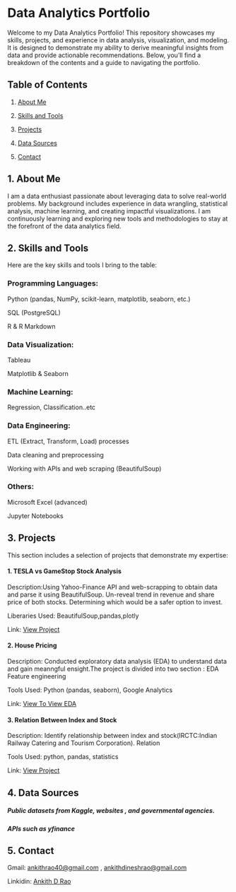 # __Data Analytics Portfolio__

Welcome to my Data Analytics Portfolio! This repository showcases my skills, projects, and experience in data analysis, visualization, and modeling. It is designed to demonstrate my ability to derive meaningful insights from data and provide actionable recommendations. Below, you’ll find a breakdown of the contents and a guide to navigating the portfolio.

## __Table of Contents__

1. [About Me](#1-about-me)

2. [Skills and Tools](#2-skills-and-tools)
   
3. [Projects](#3-projects)
   
4. [Data Sources](#4-data-sources)

5. [Contact](#5-contact)



## 1. About Me

I am a data enthusiast passionate about leveraging data to solve real-world problems. My background includes experience in data wrangling, statistical analysis, machine learning, and creating impactful visualizations. I am continuously learning and exploring new tools and methodologies to stay at the forefront of the data analytics field.

## 2. Skills and Tools

Here are the key skills and tools I bring to the table:

### Programming Languages:

Python (pandas, NumPy, scikit-learn, matplotlib, seaborn, etc.)

SQL (PostgreSQL)

R & R Markdown

### Data Visualization:

Tableau

Matplotlib & Seaborn

### Machine Learning:

Regression, Classification..etc 


### Data Engineering:

ETL (Extract, Transform, Load) processes

Data cleaning and preprocessing

Working with APIs and web scraping (BeautifulSoup)

### Others:

Microsoft Excel (advanced)

Jupyter Notebooks 

## 3. Projects

This section includes a selection of projects that demonstrate my expertise:


#### 1. TESLA vs GameStop Stock Analysis

Description:Using  Yahoo-Finance API and  web-scrapping to obtain data and parse it using BeautifulSoup. Un-reveal trend in revenue and share price of both stocks. Determining which would be a safer option to invest.

Liberaries Used: BeautifulSoup,pandas,plotly

Link: [View Project](Project/TESLAvsGME_stock_analysis)

#### 2. House Pricing 

Description: Conducted exploratory data analysis (EDA) to understand data and gain meanngful ensight.The project is divided into two section : EDA 
          Feature engineering 

Tools Used: Python (pandas, seaborn), Google Analytics

Link: [View To View EDA](Project/House_Pricing/House_pricing.ipynb)

#### 3. Relation Between Index and Stock 

Description: Identify relationship between index and stock(IRCTC:Indian Railway Catering and Tourism Corporation). Relation 

Tools Used: python, pandas, statistics 

Link: [View Project](Project/fintech.ipynb)


## 4. Data Sources

#####  Public datasets from Kaggle, websites , and governmental agencies.
##### APIs such as  yfinance 

## 5. Contact

Gmail:  [ankithrao40@gmail.com](mailto:ankithrao40@gmail.com)
, [ankithdineshrao@gmail.com](mailto:ankithdineshrao@gmail.com)

Linkidin: [Ankith D Rao](www.linkedin.com/in/ankith-d-rao-99a77525b)
